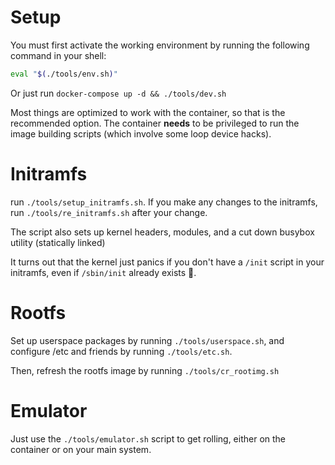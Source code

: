 # Setup

You must first activate the working environment by running the following command
in your shell:

```sh
eval "$(./tools/env.sh)"
```

Or just run `docker-compose up -d && ./tools/dev.sh`

Most things are optimized to work with the container, so that is the recommended
option. The container **needs** to be privileged to run the image building
scripts (which involve some loop device hacks).

# Initramfs

run `./tools/setup_initramfs.sh`. If you make any changes to the initramfs, run
`./tools/re_initramfs.sh` after your change.

The script also sets up kernel headers, modules, and a cut down busybox utility
(statically linked)

It turns out that the kernel just panics if you don't have a `/init` script in
your initramfs, even if `/sbin/init` already exists 🤡.

# Rootfs

Set up userspace packages by running `./tools/userspace.sh`, and configure /etc
and friends by running `./tools/etc.sh`.

Then, refresh the rootfs image by running `./tools/cr_rootimg.sh`

# Emulator

Just use the `./tools/emulator.sh` script to get rolling, either on the
container or on your main system.
